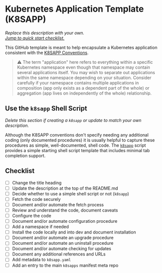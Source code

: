 # Kubernetes Application Template (K8SAPP)

*Replace this description with your own.*  
[*Jump to quick start checklist.*](#checklist)

This GitHub template is meant to help encapsulate a Kubernetes
application consistent with the [K8SAPP Conventions][].

> ⚠️  The term "application" here refers to everything within a specific
> Kubernetes namespace even though that namespace may contain several
> applications itself. You may wish to separate out applications within
> the same namespace depending on your situation. Consider carefully if
> your namespace contains multiple applications in composition (app only
> exists as a dependent part of the whole) or aggregation (app lives on
> independently of the whole) relationship.

[K8SAPP Conventions]: https://github.com/rwxrob/k8sapp

## Use the `k8sapp` Shell Script

*Delete this section if creating a `k8sapp` or update to match your own
description.*

Although the K8SAPP conventions don't specify needing any additional
coding (only documented procedures) it is usually helpful to capture
these procedures as simple, well-documented, shell code. The
[`k8sapp`](k8sapp) script provides a simple starting shell script
template that includes minimal tab completion support.

## Checklist

- [ ] Change the title heading
- [ ] Update the description at the top of the README.md
- [ ] Decide whether to use a simple shell script or not (`k8sapp`)
- [ ] Fetch the code securely
- [ ] Document and/or automate the fetch process
- [ ] Review and understand the code, document caveats
- [ ] Configure the code
- [ ] Document and/or automate configuration procedure
- [ ] Add a namespace if needed 
- [ ] Install the code locally and into dev and document installation
- [ ] Document and/or automate an upgrade procedure
- [ ] Document and/or automate an uninstall procedure
- [ ] Document and/or automate checking for updates 
- [ ] Document any additional references and URLs
- [ ] Add metadata to `k8sapp.yaml`
- [ ] Add an entry to the main `k8sapps` manifest meta repo 
